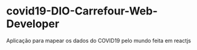 # covid19-DIO-Carrefour-Web-Developer
Aplicação para mapear os dados do COVID19 pelo mundo feita em reactjs
